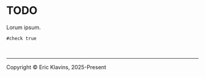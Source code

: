  # TODO

Lorum ipsum.


```lean
#check true
```

<div style='height=50px'>&nbsp;</div><hr>
Copyright © Eric Klavins, 2025-Present
